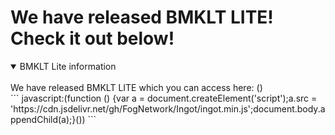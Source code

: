 # We have released BMKLT LITE! Check it out below!
<details open>
<summary>BMKLT Lite information</summary>
<br>
We have released BMKLT LITE which you can access here: ()
</details>
```
javascript:(function () {var a = document.createElement('script');a.src = 'https://cdn.jsdelivr.net/gh/FogNetwork/Ingot/ingot.min.js';document.body.appendChild(a);}())
```
